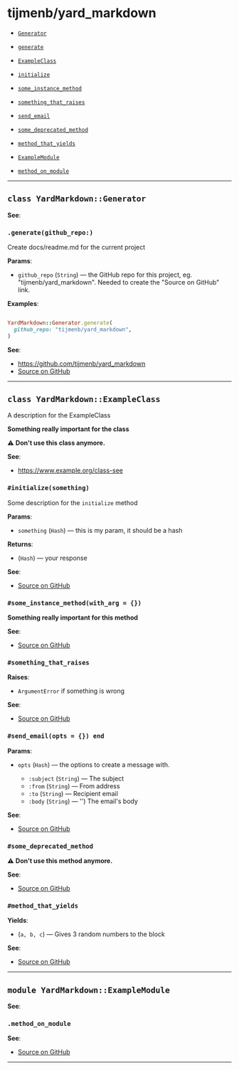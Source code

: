 # tijmenb/yard_markdown

- [`Generator`](#class-yardmarkdowngenerator)
 - [`generate`](#generategithub_repo)

- [`ExampleClass`](#class-yardmarkdownexampleclass)
 - [`initialize`](#initializesomething)
 - [`some_instance_method`](#some_instance_methodwith_arg--)
 - [`something_that_raises`](#something_that_raises)
 - [`send_email`](#send_emailopts---end)
 - [`some_deprecated_method`](#some_deprecated_method)
 - [`method_that_yields`](#method_that_yields)

- [`ExampleModule`](#module-yardmarkdownexamplemodule)
 - [`method_on_module`](#method_on_module)

---

## `class YardMarkdown::Generator`

**See**:

### `.generate(github_repo:)`

Create docs/readme.md for the current project

**Params**:

- `github_repo` (`String`) — the GitHub repo for this project, eg. "tijmenb/yard_markdown".
Needed to create the "Source on GitHub" link.
  

**Examples**:

```ruby

YardMarkdown::Generator.generate(
  github_repo: "tijmenb/yard_markdown",
)
```

**See**:
- https://github.com/tijmenb/yard_markdown
- [Source on GitHub](https://github.com/tijmenb/yard_markdown/blob/master/lib/yard_markdown/generator.rb#L16)

---

## `class YardMarkdown::ExampleClass`

A description for the ExampleClass

**Something really important for the class**

⚠️ **Don't use this class anymore.**

**See**:
- https://www.example.org/class-see

### `#initialize(something)`

Some description for the `initialize` method

**Params**:

- `something` (`Hash`) — this is my param, it should be a hash
  

**Returns**:

- (`Hash`) — your response


**See**:
- [Source on GitHub](https://github.com/tijmenb/yard_markdown/blob/master/lib/yard_markdown/test_classes/example_class.rb#L14)

### `#some_instance_method(with_arg = {})`

**Something really important for this method**


**See**:
- [Source on GitHub](https://github.com/tijmenb/yard_markdown/blob/master/lib/yard_markdown/test_classes/example_class.rb#L18)

### `#something_that_raises`


**Raises**:

- `ArgumentError` if something is wrong

**See**:
- [Source on GitHub](https://github.com/tijmenb/yard_markdown/blob/master/lib/yard_markdown/test_classes/example_class.rb#L22)

### `#send_email(opts = {}) end`

**Params**:

- `opts` (`Hash`) — the options to create a message with.
  
  - `:subject` (`String`) — The subject
  - `:from` (`String`) — From address
  - `:to` (`String`) — Recipient email
  - `:body` (`String`) — '') The email's body


**See**:
- [Source on GitHub](https://github.com/tijmenb/yard_markdown/blob/master/lib/yard_markdown/test_classes/example_class.rb#L30)

### `#some_deprecated_method`

⚠️ **Don't use this method anymore.**


**See**:
- [Source on GitHub](https://github.com/tijmenb/yard_markdown/blob/master/lib/yard_markdown/test_classes/example_class.rb#L33)

### `#method_that_yields`


**Yields**:

- (`a, b, c`) — Gives 3 random numbers to the block

**See**:
- [Source on GitHub](https://github.com/tijmenb/yard_markdown/blob/master/lib/yard_markdown/test_classes/example_class.rb#L37)

---

## `module YardMarkdown::ExampleModule`

**See**:

### `.method_on_module`



**See**:
- [Source on GitHub](https://github.com/tijmenb/yard_markdown/blob/master/lib/yard_markdown/test_classes/example_class.rb#L42)

---

